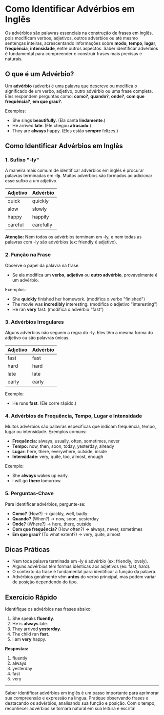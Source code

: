 
# Como Identificar Advérbios em Inglês

Os advérbios são palavras essenciais na construção de frases em inglês, pois modificam verbos, adjetivos, outros advérbios ou até mesmo sentenças inteiras, acrescentando informações sobre **modo**, **tempo**, **lugar**, **frequência**, **intensidade**, entre outros aspectos. Saber identificar advérbios é fundamental para compreender e construir frases mais precisas e naturais.

## O que é um Advérbio?

Um **advérbio** (adverb) é uma palavra que descreve ou modifica o significado de um verbo, adjetivo, outro advérbio ou uma frase completa. Eles respondem perguntas como: **como?**, **quando?**, **onde?**, **com que frequência?**, **em que grau?**.

Exemplos:
- She sings **beautifully**. (Ela canta **lindamente**.)
- He arrived **late**. (Ele chegou **atrasado**.)
- They are **always** happy. (Eles estão **sempre** felizes.)

## Como Identificar Advérbios em Inglês

### 1. Sufixo "-ly"

A maneira mais comum de identificar advérbios em inglês é procurar palavras terminadas em **-ly**. Muitos advérbios são formados ao adicionar esse sufixo a um adjetivo.

| Adjetivo | Advérbio   |
|----------|------------|
| quick    | quickly    |
| slow     | slowly     |
| happy    | happily    |
| careful  | carefully  |

**Atenção:** Nem todos os advérbios terminam em -ly, e nem todas as palavras com -ly são advérbios (ex: friendly é adjetivo).

### 2. Função na Frase

Observe o papel da palavra na frase:
- Se ela modifica um **verbo**, **adjetivo** ou **outro advérbio**, provavelmente é um advérbio.

Exemplos:
- She **quickly** finished her homework. (modifica o verbo "finished")
- The movie was **incredibly** interesting. (modifica o adjetivo "interesting")
- He ran **very** fast. (modifica o advérbio "fast")

### 3. Advérbios Irregulares

Alguns advérbios não seguem a regra do -ly. Eles têm a mesma forma do adjetivo ou são palavras únicas.

| Adjetivo | Advérbio   |
|----------|------------|
| fast     | fast       |
| hard     | hard       |
| late     | late       |
| early    | early      |

Exemplo:
- He runs **fast**. (Ele corre rápido.)

### 4. Advérbios de Frequência, Tempo, Lugar e Intensidade

Muitos advérbios são palavras específicas que indicam frequência, tempo, lugar ou intensidade. Exemplos comuns:

- **Frequência:** always, usually, often, sometimes, never
- **Tempo:** now, then, soon, today, yesterday, already
- **Lugar:** here, there, everywhere, outside, inside
- **Intensidade:** very, quite, too, almost, enough

Exemplo:
- She **always** wakes up early.
- I will go **there** tomorrow.

### 5. Perguntas-Chave

Para identificar advérbios, pergunte-se:
- **Como?** (How?) → quickly, well, badly
- **Quando?** (When?) → now, soon, yesterday
- **Onde?** (Where?) → here, there, outside
- **Com que frequência?** (How often?) → always, never, sometimes
- **Em que grau?** (To what extent?) → very, quite, almost

## Dicas Práticas

- Nem toda palavra terminada em -ly é advérbio (ex: friendly, lovely).
- Alguns advérbios têm formas idênticas aos adjetivos (ex: fast, hard).
- O contexto da frase é fundamental para identificar a função da palavra.
- Advérbios geralmente vêm **antes** do verbo principal, mas podem variar de posição dependendo do tipo.

## Exercício Rápido

Identifique os advérbios nas frases abaixo:

1. She speaks **fluently**.
2. He is **always** late.
3. They arrived **yesterday**.
4. The child ran **fast**.
5. I am **very** happy.

**Respostas:**  
1. fluently  
2. always  
3. yesterday  
4. fast  
5. very

---

Saber identificar advérbios em inglês é um passo importante para aprimorar sua compreensão e expressão na língua. Pratique observando frases e destacando os advérbios, analisando sua função e posição. Com o tempo, reconhecer advérbios se tornará natural em sua leitura e escrita!
```
